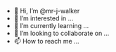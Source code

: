 - 👋 Hi, I’m @mr-j-walker
- 👀 I’m interested in ...
- 🌱 I’m currently learning ...
- 💞️ I’m looking to collaborate on ...
- 📫 How to reach me ...

<!---
mr-j-walker/mr-j-walker is a ✨ special ✨ repository because its `README.md` (this file) appears on your GitHub profile.
You can click the Preview link to take a look at your changes.
--->
